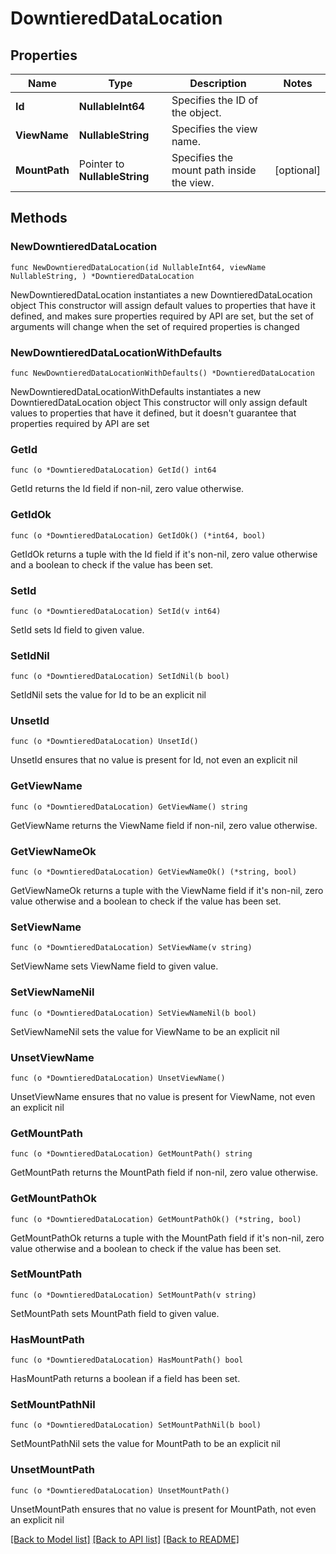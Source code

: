 # DowntieredDataLocation

## Properties

Name | Type | Description | Notes
------------ | ------------- | ------------- | -------------
**Id** | **NullableInt64** | Specifies the ID of the object. | 
**ViewName** | **NullableString** | Specifies the view name. | 
**MountPath** | Pointer to **NullableString** | Specifies the mount path inside the view. | [optional] 

## Methods

### NewDowntieredDataLocation

`func NewDowntieredDataLocation(id NullableInt64, viewName NullableString, ) *DowntieredDataLocation`

NewDowntieredDataLocation instantiates a new DowntieredDataLocation object
This constructor will assign default values to properties that have it defined,
and makes sure properties required by API are set, but the set of arguments
will change when the set of required properties is changed

### NewDowntieredDataLocationWithDefaults

`func NewDowntieredDataLocationWithDefaults() *DowntieredDataLocation`

NewDowntieredDataLocationWithDefaults instantiates a new DowntieredDataLocation object
This constructor will only assign default values to properties that have it defined,
but it doesn't guarantee that properties required by API are set

### GetId

`func (o *DowntieredDataLocation) GetId() int64`

GetId returns the Id field if non-nil, zero value otherwise.

### GetIdOk

`func (o *DowntieredDataLocation) GetIdOk() (*int64, bool)`

GetIdOk returns a tuple with the Id field if it's non-nil, zero value otherwise
and a boolean to check if the value has been set.

### SetId

`func (o *DowntieredDataLocation) SetId(v int64)`

SetId sets Id field to given value.


### SetIdNil

`func (o *DowntieredDataLocation) SetIdNil(b bool)`

 SetIdNil sets the value for Id to be an explicit nil

### UnsetId
`func (o *DowntieredDataLocation) UnsetId()`

UnsetId ensures that no value is present for Id, not even an explicit nil
### GetViewName

`func (o *DowntieredDataLocation) GetViewName() string`

GetViewName returns the ViewName field if non-nil, zero value otherwise.

### GetViewNameOk

`func (o *DowntieredDataLocation) GetViewNameOk() (*string, bool)`

GetViewNameOk returns a tuple with the ViewName field if it's non-nil, zero value otherwise
and a boolean to check if the value has been set.

### SetViewName

`func (o *DowntieredDataLocation) SetViewName(v string)`

SetViewName sets ViewName field to given value.


### SetViewNameNil

`func (o *DowntieredDataLocation) SetViewNameNil(b bool)`

 SetViewNameNil sets the value for ViewName to be an explicit nil

### UnsetViewName
`func (o *DowntieredDataLocation) UnsetViewName()`

UnsetViewName ensures that no value is present for ViewName, not even an explicit nil
### GetMountPath

`func (o *DowntieredDataLocation) GetMountPath() string`

GetMountPath returns the MountPath field if non-nil, zero value otherwise.

### GetMountPathOk

`func (o *DowntieredDataLocation) GetMountPathOk() (*string, bool)`

GetMountPathOk returns a tuple with the MountPath field if it's non-nil, zero value otherwise
and a boolean to check if the value has been set.

### SetMountPath

`func (o *DowntieredDataLocation) SetMountPath(v string)`

SetMountPath sets MountPath field to given value.

### HasMountPath

`func (o *DowntieredDataLocation) HasMountPath() bool`

HasMountPath returns a boolean if a field has been set.

### SetMountPathNil

`func (o *DowntieredDataLocation) SetMountPathNil(b bool)`

 SetMountPathNil sets the value for MountPath to be an explicit nil

### UnsetMountPath
`func (o *DowntieredDataLocation) UnsetMountPath()`

UnsetMountPath ensures that no value is present for MountPath, not even an explicit nil

[[Back to Model list]](../README.md#documentation-for-models) [[Back to API list]](../README.md#documentation-for-api-endpoints) [[Back to README]](../README.md)


